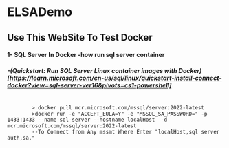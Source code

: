 # ELSADemo

## Use This WebSite To Test Docker 

#### 1- SQL Server In Docker -how run sql server container 
#####    -(Quickstart: Run SQL Server Linux container images with Docker)[https://learn.microsoft.com/en-us/sql/linux/quickstart-install-connect-docker?view=sql-server-ver16&pivots=cs1-powershell]
 <code>
        > docker pull mcr.microsoft.com/mssql/server:2022-latest
        >docker run -e "ACCEPT_EULA=Y" -e "MSSQL_SA_PASSWORD=<YourPassw@0rd>" -p 1433:1433 --name sql-server --hostname localHost  -d mcr.microsoft.com/mssql/server:2022-latest
        --To Connect from Any mssmt Where Enter "localHost,sql server auth,sa,<YourPassw@0rd>"
 </code>






